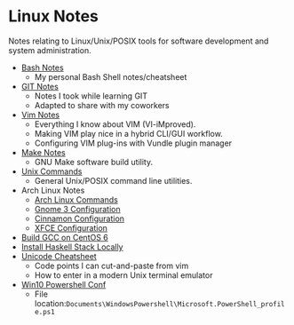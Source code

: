 # Linux Notes
Notes relating to Linux/Unix/POSIX tools for
software development and system administration.
* [Bash Notes](BashNotes/BashNotes.txt)
  - My personal Bash Shell notes/cheatsheet
* [GIT Notes](GitNotes/GITnotes.txt)
  - Notes I took while learning GIT
  - Adapted to share with my coworkers
* [Vim Notes](vimNotes/README.md)
  - Everything I know about VIM (VI-iMproved).
  - Making VIM play nice in a hybrid CLI/GUI workflow.
  - Configuring VIM plug-ins with Vundle plugin manager
* [Make Notes](MakeNotes/MakeNotes.txt)
  - GNU Make software build utility.
* [Unix Commands](UnixCommands/UnixCommands.txt)
  - General Unix/POSIX command line utilities.
* Arch Linux Notes
  - [Arch Linux Commands](ArchLinuxNotes/archCommands.txt)
  - [Gnome 3 Configuration](ArchLinuxNotes/gnomeConf.md)
  - [Cinnamon Configuration](ArchLinuxNotes/cinnamonConf.txt)
  - [XFCE Configuration](ArchLinuxNotes/xfceConf.txt)
* [Build GCC on CentOS 6](CentOS6/Build_GCC.txt)
* [Install Haskell Stack Locally](CentOS6/InstallStackLocally.txt)
* [Unicode Cheatsheet](Unicode/UnicodeCheatSheet.txt)
  - Code points I can cut-and-paste from vim
  - How to enter in a modern Unix terminal emulator
* [Win10 Powershell Conf](Win10PSconf/Microsoft.PowerShell_profile.ps1)
  - File location:`Documents\WindowsPowershell\Microsoft.PowerShell_profile.ps1`
